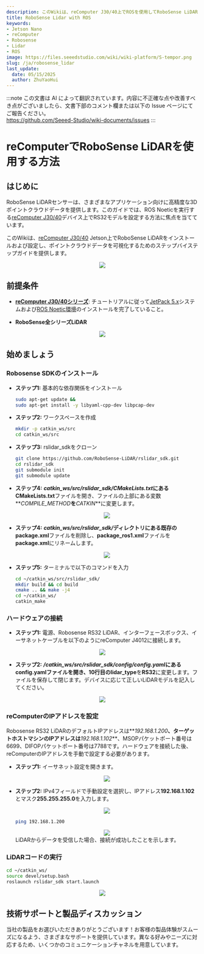 ```yaml
---
description: このWikiは、reComputer J30/40上でROSを使用してRoboSense LiDARをインストールおよび設定するためのステップバイステップガイドを提供します。
title: RoboSense Lidar with ROS
keywords:
- Jetson Nano
- reComputer
- Robosense
- Lidar
- ROS
image: https://files.seeedstudio.com/wiki/wiki-platform/S-tempor.png
slug: /ja/robosense_lidar
last_update:
  date: 05/15/2025
  author: ZhuYaoHui
---
```

:::note
この文書は AI によって翻訳されています。内容に不正確な点や改善すべき点がございましたら、文書下部のコメント欄または以下の Issue ページにてご報告ください。  
https://github.com/Seeed-Studio/wiki-documents/issues
:::

# reComputerでRoboSense LiDARを使用する方法

## はじめに
RoboSense LiDARセンサーは、さまざまなアプリケーション向けに高精度な3Dポイントクラウドデータを提供します。このガイドでは、ROS Noeticを実行する[reComputer J30/40](https://www.seeedstudio.com/reComputer-J4012-p-5586.html)デバイス上でRS32モデルを設定する方法に焦点を当てています。

このWikiは、[reComputer J30/40](https://www.seeedstudio.com/reComputer-J4012-p-5586.html) Jetson上でRoboSense LiDARをインストールおよび設定し、ポイントクラウドデータを可視化するためのステップバイステップガイドを提供します。
<div align="center">
    <img width={700} 
     src="https://files.seeedstudio.com/wiki/robotics/hardware/robosense/fig1.gif" />
</div>


## 前提条件
- __[reComputer J30/40シリーズ](https://www.seeedstudio.com/reComputer-J4012-p-5586.html)__: チュートリアルに従って[JetPack 5.x](/ja/reComputer_J4012_Flash_Jetpack)システムおよび[ROS Noetic環境](/ja/installing_ros1)のインストールを完了していること。

- __RoboSense全シリーズLiDAR__

<div align="center">
    <img width={700} 
     src="https://files.seeedstudio.com/wiki/reComputer-Jetson/A608/recomputerj4012.jpg" />
</div>

## 始めましょう

### Robosense SDKのインストール
- **ステップ1:** 基本的な依存関係をインストール
  ```bash
  sudo apt-get update &&
  sudo apt-get install -y libyaml-cpp-dev libpcap-dev
  ```
- **ステップ2:** ワークスペースを作成
  ```bash
  mkdir -p catkin_ws/src
  cd catkin_ws/src
  ```
- **ステップ3:** rslidar_sdkをクローン
  ```bash
  git clone https://github.com/RoboSense-LiDAR/rslidar_sdk.git
  cd rslidar_sdk
  git submodule init
  git submodule update
  ```
- **ステップ4:** **_catkin_ws/src/rslidar_sdk/CMakeLists.txt_**にある**CMakeLists.txt**ファイルを開き、ファイルの上部にある変数**_COMPILE_METHOD_**を**_CATKIN_**に変更します。

  <div align="center">
      <img width={500} 
      src="https://files.seeedstudio.com/wiki/robotics/hardware/robosense/fig3.png" />
  </div>

- **ステップ4:** **_catkin_ws/src/rslidar_sdk/_**ディレクトリにある既存の**package.xml**ファイルを削除し、**package_ros1.xml**ファイルを**package.xml**にリネームします。
  <div align="center">
      <img width={500} 
      src="https://files.seeedstudio.com/wiki/robotics/hardware/robosense/fig4.png" />
  </div>

- **ステップ5:** ターミナルで以下のコマンドを入力
  ```bash
  cd ~/catkin_ws/src/rslidar_sdk/
  mkdir build && cd build
  cmake .. && make -j4
  cd ~/catkin_ws/
  catkin_make
  ```
### ハードウェアの接続
- **ステップ1:** 電源、Robosense RS32 LiDAR、インターフェースボックス、イーサネットケーブルを以下のようにreComputer J4012に接続します。
<div align="center">
    <img width={500} 
    src="https://files.seeedstudio.com/wiki/robotics/hardware/robosense/fig5.gif" />
</div>

- **ステップ2:** **_/catkin_ws/src/rslidar_sdk/config/config.yaml_**にあるconfig.yamlファイルを開き、**10行目**の**lidar_type**を**RS32**に変更します。ファイルを保存して閉じます。デバイスに応じて正しいLiDARモデルを記入してください。
<div align="center">
    <img width={400} 
    src="https://files.seeedstudio.com/wiki/robotics/hardware/robosense/fig6.png" />
</div>

### reComputerのIPアドレスを設定
Robosense RS32 LiDARのデフォルトIPアドレスは**_192.168.1.200_**、ターゲットホストマシンのIPアドレスは**_192.168.1.102_**、MSOPパケットポート番号は6699、DIFOPパケットポート番号は7788です。ハードウェアを接続した後、reComputerのIPアドレスを手動で設定する必要があります。

- **ステップ1:** イーサネット設定を開きます。
  <div align="center">
      <img width={500} 
      src="https://files.seeedstudio.com/wiki/robotics/hardware/robosense/fig7.png" />
  </div>
- **ステップ2:** IPv4フィールドで手動設定を選択し、IPアドレス**192.168.1.102**とマスク**255.255.255.0**を入力します。
  <div align="center">
      <img width={500} 
      src="https://files.seeedstudio.com/wiki/robotics/hardware/robosense/fig8.png" />
  </div>

  ```bash
  ping 192.168.1.200
  ```
  <div align="center">
      <img width={500} 
      src="https://files.seeedstudio.com/wiki/robotics/hardware/robosense/fig9.png" />
  </div>
  LiDARからデータを受信した場合、接続が成功したことを示します。

### LiDARコードの実行
  ```bash
  cd ~/catkin_ws/
  source devel/setup.bash
  roslaunch rslidar_sdk start.launch
  ```
  <div align="center">
      <img width={800} 
      src="https://files.seeedstudio.com/wiki/robotics/hardware/robosense/fig10.png" />
  </div>

  
## 技術サポートと製品ディスカッション

当社の製品をお選びいただきありがとうございます！お客様の製品体験がスムーズになるよう、さまざまなサポートを提供しています。異なる好みやニーズに対応するため、いくつかのコミュニケーションチャネルを用意しています。

<div class="button_tech_support_container">
<a href="https://forum.seeedstudio.com/" class="button_forum"></a> 
<a href="https://www.seeedstudio.com/contacts" class="button_email"></a>
</div>

<div class="button_tech_support_container">
<a href="https://discord.gg/eWkprNDMU7" class="button_discord"></a> 
<a href="https://github.com/Seeed-Studio/wiki-documents/discussions/69" class="button_discussion"></a>
</div>